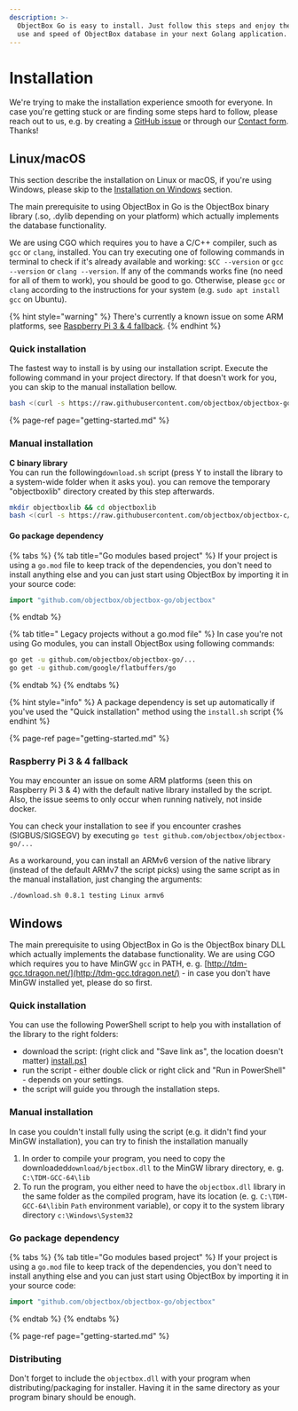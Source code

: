 ```yaml
---
description: >-
  ObjectBox Go is easy to install. Just follow this steps and enjoy the ease of
  use and speed of ObjectBox database in your next Golang application.
---
```


# Installation

We're trying to make the installation experience smooth for everyone. In case you're getting stuck or are finding some steps hard to follow, please reach out to us, e.g. by creating a [GitHub issue](https://github.com/objectbox/objectbox-go/issues) or through our [Contact form](https://objectbox.io/contact/). Thanks!

## Linux/macOS

This section describe the installation on Linux or macOS, if you're using Windows, please skip to the [Installation on Windows](install.md#windows) section. 

The main prerequisite to using ObjectBox in Go is the ObjectBox binary library \(.so, .dylib depending on your platform\) which actually implements the database functionality. 

We are using CGO which requires you to have a C/C++ compiler, such as `gcc` or `clang`,  installed. You can try executing one of following commands in terminal to check if it's already available and working: `$CC --version` or `gcc --version` or `clang --version`. If any of the commands works fine \(no need for all of them to work\), you should be good to go. Otherwise, please `gcc` or `clang` according to the  instructions for your system \(e.g. `sudo apt install gcc` on Ubuntu\).

{% hint style="warning" %}
There's currently a known issue on some ARM platforms, see [Raspberry Pi 3 & 4 fallback](install.md#raspberry-pi-3-and-4-fallback).
{% endhint %}

### Quick installation

The fastest way to install is by using our installation script. Execute the following command in your project directory. If that doesn't work for you, you can skip to the manual installation bellow.

```bash
bash <(curl -s https://raw.githubusercontent.com/objectbox/objectbox-go/master/install.sh)
```

{% page-ref page="getting-started.md" %}

### Manual installation

**C binary library**  
You can run the following`download.sh` script \(press Y to install the library to a system-wide folder when it asks you\). you can remove the temporary "objectboxlib" directory created by this step afterwards.

```bash
mkdir objectboxlib && cd objectboxlib
bash <(curl -s https://raw.githubusercontent.com/objectbox/objectbox-c/master/download.sh) 0.8.1
```

#### Go package dependency 

{% tabs %}
{% tab title="Go modules based project" %}
If your project is using a `go.mod` file to keep track of the dependencies, you don't need to install anything else and you can just start using ObjectBox by importing it in your source code:

```go
import "github.com/objectbox/objectbox-go/objectbox"
```
{% endtab %}

{% tab title=" Legacy projects without a go.mod file" %}
In case you're not using Go modules, you can install ObjectBox using following commands:

```bash
go get -u github.com/objectbox/objectbox-go/...
go get -u github.com/google/flatbuffers/go
```
{% endtab %}
{% endtabs %}

{% hint style="info" %}
A package dependency is set up automatically if you've used the "Quick installation" method using the `install.sh` script
{% endhint %}

{% page-ref page="getting-started.md" %}

### Raspberry Pi 3 & 4 fallback

You may encounter an issue on some ARM platforms \(seen this on Raspberry Pi 3 & 4\) with the default native library installed by the script. Also, the issue seems to only occur when running natively, not inside docker.

You can check your installation to see if you encounter crashes \(SIGBUS/SIGSEGV\) by executing `go test github.com/objectbox/objectbox-go/...` 

As a workaround, you can install an ARMv6 version of the native library \(instead of the default ARMv7 the script picks\) using the same script as in the manual installation, just changing the arguments:

```bash
./download.sh 0.8.1 testing Linux armv6
```

## Windows

The main prerequisite to using ObjectBox in Go is the ObjectBox binary DLL which actually implements the database functionality. We are using CGO which requires you to have MinGW `gcc` in PATH, e. g. [http://tdm-gcc.tdragon.net/](http://tdm-gcc.tdragon.net/) - in case you don't have MinGW installed yet, please do so first.

### **Quick installation**

You can use the following PowerShell script to help you with installation of the library to the right folders:

* download the script: \(right click and "Save link as", the location doesn't matter\) [install.ps1](https://raw.githubusercontent.com/objectbox/objectbox-go/master/install.ps1)
* run the script - either double click or right click and "Run in PowerShell" - depends on your settings.
* the script will guide you through the installation steps.

### **Manual installation**

In case you couldn't install fully using the script \(e.g. it didn't find your MinGW installation\), you can try to finish the installation manually

1. In order to compile your program, you need to copy the downloaded`download/bjectbox.dll` to the MinGW library directory, e. g. `C:\TDM-GCC-64\lib`
2. To run the program, you either need to have the `objectbox.dll` library in the same folder as the compiled program, have its location \(e. g. `C:\TDM-GCC-64\lib`in `Path` environment variable\), or copy it to the system library directory `c:\Windows\System32`

### Go package dependency 

{% tabs %}
{% tab title="Go modules based project" %}
If your project is using a `go.mod` file to keep track of the dependencies, you don't need to install anything else and you can just start using ObjectBox by importing it in your source code:

```go
import "github.com/objectbox/objectbox-go/objectbox"
```
{% endtab %}
{% endtabs %}

{% page-ref page="getting-started.md" %}

### Distributing

Don't forget to include the `objectbox.dll` with your program when distributing/packaging for installer. Having it in the same directory as your program binary should be enough.

